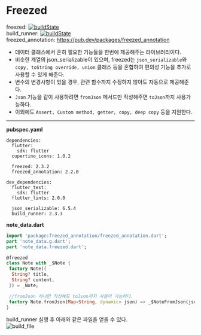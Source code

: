 # Freezed
freezed: [![buildState](https://img.shields.io/pub/v/freezed.svg)](https://pub.dev/packages/freezed) <br>
build_runner: [![buildState](https://img.shields.io/pub/v/build_runner.svg)](https://pub.dev/packages/build_runner) <br>
freezed_annotation: https://pub.dev/packages/freezed_annotation <br>

- 데이터 클래스에서 흔히 필요한 기능들을 한번에 제공해주는 라이브러리이다.
- 비슷한 계열의 json_serializable이 있으며, freezed는 `json_serializable`와 
`copy, toString override, union` 클래스 등을 혼합하여 편의성 기능을 추가로 사용할 수 있게 해준다.
- 변수의 변경사항이 있을 경우, 관련 함수까지 수정하지 않아도 자동으로 제공해준다.
- `Json` 기능을 같이 사용하려면 `fromJson` 메서드만 작성해주면 `toJson`까지 사용가능하다.
- 이외에도 `Assert, Custom method, getter, copy, deep copy` 등을 지원한다.

---
**pubspec.yaml**
```
dependencies:
  flutter:
    sdk: flutter
  cupertino_icons: 1.0.2

  freezed: 2.3.2
  freezed_annotation: 2.2.0

dev_dependencies:
  flutter_test:
    sdk: flutter
  flutter_lints: 2.0.0

  json_serializable: 6.5.4
  build_runner: 2.3.3
```

**note_data.dart**
```dart
import 'package:freezed_annotation/freezed_annotation.dart';
part 'note_data.g.dart';
part 'note_data.freezed.dart';

@freezed
class Note with _$Note {
 factory Note({
  String? title,
  String? content,
 }) = _Note;

 //fromJson 하나만 작성해도 toJson까지 사용이 가능하다.
 factory Note.fromJson(Map<String, dynamic> json) => _$NoteFromJson(json);
}
```

build_runner 실행 후 아래와 같은 파일을 얻을 수 있다. <br>
![build_file](https://user-images.githubusercontent.com/90611410/212479725-cc0bab61-e4f5-43be-97c7-0c450d2398c4.PNG)